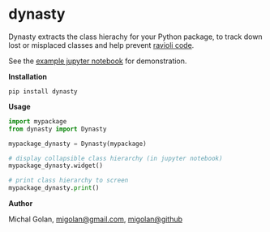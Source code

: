# dynasty

Dynasty extracts the class hierachy for your Python package, to track down lost or misplaced classes and help prevent [ravioli code](https://docs.python-guide.org/writing/structure).

See the [example jupyter notebook](https://github.com/migolan/dynasty/blob/main/example.ipynb) for demonstration.

**Installation**
```buildoutcfg
pip install dynasty
```

**Usage**
```python
import mypackage
from dynasty import Dynasty

mypackage_dynasty = Dynasty(mypackage)

# display collapsible class hierarchy (in jupyter notebook)
mypackage_dynasty.widget()

# print class hierarchy to screen
mypackage_dynasty.print()
```

**Author**

Michal Golan, [migolan@gmail.com](migolan@gmail.com), [migolan@github](https://github.com/migolan)